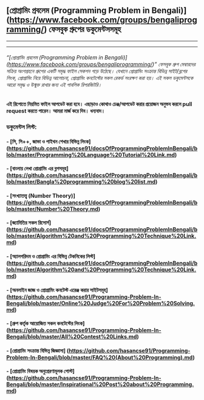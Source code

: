 ﻿## [প্রোগ্রামিং প্রবলেম (Programming Problem in Bengali)] (https://www.facebook.com/groups/bengaliprogramming/) ফেসবুক গ্রুপের ডকুমেন্টসসমূহ
------------------------------------------------------------------------


----------

###### “[প্রোগ্রামিং প্রবলেম (Programming Problem in Bengali)] (https://www.facebook.com/groups/bengaliprogramming/)” ফেসবুক গ্রুপ মেম্বারদের সক্রিয় অংশগ্রহনে গ্রুপের একটি সমৃদ্ধ ফাইল সেকশন গড়ে উঠেছে। যেখানে প্রোগ্রামিং সংক্রান্ত বিভিন্ন সাইট/ব্লগের লিংক, প্রোগ্রামিং নিয়ে বিভিন্ন আলোচনা, প্রোগ্রামিং কনটেস্টের সকল রেকর্ড সংরক্ষণ করা হয়। এই সকল ডকুমেন্টসকে আরো সমৃদ্ধ ও উন্মুক্ত রাখার জন্য এই পাবলিক রিপরজিটরি। 
**এই রিপোতে নিয়মিত ফাইল আপডেট করা হবে। এছাড়াও কোথাও চেঞ্জ/আপডেট করার প্রয়োজন অনুভব করলে pull request করতে পারেন। আমরা মার্জ করে দিব। ধন্যবাদ।**


### **ডকুমেন্টস লিস্ট:**

#### - [সি, সি++, জাভা ও পাইথন শেখার বিভিন্ন লিংক] (https://github.com/hasancse91/docsOfProgrammingProblemInBengali/blob/master/Programming%20Language%20Tutorial%20Link.md)
#### - [বাংলায় লেখা প্রোগ্রামিং এর ব্লগসমূহ] (https://github.com/hasancse91/docsOfProgrammingProblemInBengali/blob/master/Bangla%20programming%20blog%20list.md) 
#### - [সংখ্যাতত্ত্ব (Number Theory)] (https://github.com/hasancse91/docsOfProgrammingProblemInBengali/blob/master/Number%20Theory.md)
#### - [জ্যামিতির সকল রিসোর্স] (https://github.com/hasancse91/docsOfProgrammingProblemInBengali/blob/master/Algorithm%20and%20Programming%20Technique%20Link.md)
#### - [অ্যালগরিদম ও প্রোগ্রামিং এর বিভিন্ন টেকনিকের লিস্ট] (https://github.com/hasancse91/docsOfProgrammingProblemInBengali/blob/master/Algorithm%20and%20Programming%20Technique%20Link.md)
#### - [অনলাইন জাজ ও প্রোগ্রামিং কনটেস্ট এরেঞ্জ করার সাইটসমূহ] (https://github.com/hasancse91/Programming-Problem-In-Bengali/blob/master/Online%20Judge%20For%20Problem%20Solving.md)
#### - [গ্রুপ কর্তৃক আয়োজিত সকল কনটেস্টের লিংক] (https://github.com/hasancse91/Programming-Problem-In-Bengali/blob/master/All%20Contest%20Links.md)
#### - [প্রোগ্রামিং সংক্রান্ত বিভিন্ন জিজ্ঞাসা] (https://github.com/hasancse91/Programming-Problem-In-Bengali/blob/master/FAQ%20(About%20Programming).md)
#### - [প্রোগ্রামিং বিষয়ক অনুপ্রেরণামূলক পোস্ট] (https://github.com/hasancse91/Programming-Problem-In-Bengali/blob/master/Inspirational%20Post%20about%20Programming.md) 
